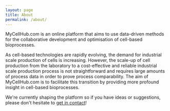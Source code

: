 ```yaml
---
layout: page
title: About
permalink: /about/
---
```


MyCellHub.com is an online platform that aims to use data-driven methods for the collaborative development and optimisation of cell-based bioprocesses.

As cell-based technologies are rapidly evolving, the demand for industrial scale production of cells is increasing.
However, the scale-up of cell production from the laboratory to a cost-effective and reliable industrial scale production process is not straightforward and requires large amounts of process data in order to prove process comparability.
The aim of MyCellHub.com is to facilitate this transition by providing more profound insight in cell-based bioprocesses.

We're currently shaping the platform so if you have ideas or suggestions, please don't hesitate to <a href="mailto:{{ site.email }}"> get in contact</a>! 
